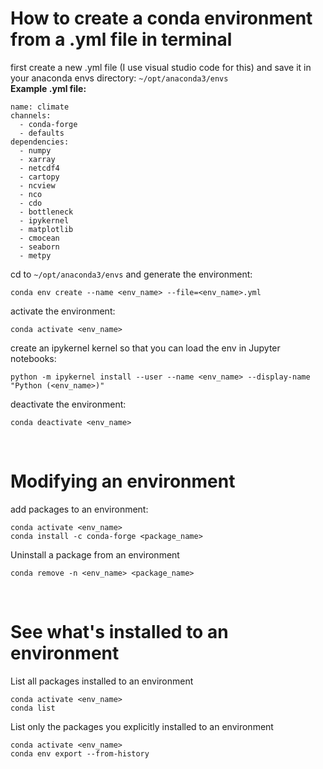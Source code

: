 # How to create a conda environment from a .yml file in terminal
first create a new .yml file (I use visual studio code for this) and save it in your anaconda envs directory: `~/opt/anaconda3/envs`
<br>
**Example .yml file:**
```
name: climate
channels:
  - conda-forge
  - defaults
dependencies:
  - numpy
  - xarray
  - netcdf4
  - cartopy
  - ncview
  - nco
  - cdo
  - bottleneck
  - ipykernel
  - matplotlib
  - cmocean
  - seaborn
  - metpy
```

cd to `~/opt/anaconda3/envs` and generate the environment:
```
conda env create --name <env_name> --file=<env_name>.yml
```

activate the environment:
```
conda activate <env_name>
```

create an ipykernel kernel so that you can load the env in Jupyter notebooks: 
```
python -m ipykernel install --user --name <env_name> --display-name "Python (<env_name>)"
```

deactivate the environment:
```
conda deactivate <env_name>
```
<br>

# Modifying an environment
add packages to an environment:
```
conda activate <env_name>
conda install -c conda-forge <package_name>
```

Uninstall a package from an environment
```
conda remove -n <env_name> <package_name>
```

<br>

# See what's installed to an environment
List all packages installed to an environment
```
conda activate <env_name>
conda list
```

List only the packages you explicitly installed to an environment
```
conda activate <env_name>
conda env export --from-history
```